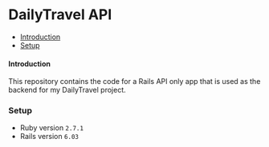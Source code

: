 # DailyTravel API

- [Introduction](#Introduction)
- [Setup](#Setup)

#### Introduction

This repository contains the code for a Rails API only app that is used as the backend for my DailyTravel project.

### Setup

- Ruby version `2.7.1`
- Rails version `6.03`
